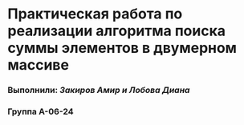 # Практическая работа по реализации алгоритма поиска суммы элементов в двумерном массиве

### Выполнили: *Закиров Амир и Лобова Диана*
### Группа А-06-24